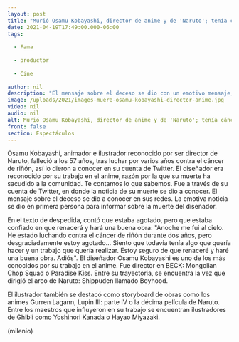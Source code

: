 ```yaml
---
layout: post
title: "Murió Osamu Kobayashi, director de anime y de 'Naruto'; tenía cáncer"
date: 2021-04-19T17:49:00.000-06:00
tags:
  
  - Fama
  
  - productor
  
  - Cine
  
author: nil
description: "El mensaje sobre el deceso se dio con un emotivo mensaje, pues ocuparon la primera persona para informar sobre la muerte del diseñador. "
image: /uploads/2021/images-muere-osamu-kobayashi-director-anime.jpg
video: nil
audio: nil
alt: Murió Osamu Kobayashi, director de anime y de 'Naruto'; tenía cáncer
front: false
section: Espectáculos
---
```


Osamu Kobayashi, animador e ilustrador reconocido por ser director de Naruto, falleció a los 57 años, tras luchar por varios años contra el cáncer de riñón, así lo dieron a conocer en su cuenta de Twitter. El diseñador era reconocido por su trabajo en el anime, razón por la que su muerte ha sacudido a la comunidad. Te contamos lo que sabemos. Fue a través de su cuenta de Twitter, en donde la noticia de su muerte se dio a conocer. El mensaje sobre el deceso se dio a conocer en sus redes. La emotiva noticia se dio en primera persona para informar sobre la muerte del diseñador. 

En el texto de despedida, contó que estaba agotado, pero que estaba confiado en que renacerá y hará una buena obra: "Anoche me fui al cielo. He estado luchando contra el cáncer de riñón durante dos años, pero desgraciadamente estoy agotado... Siento que todavía tenía algo que quería hacer y un trabajo que quería realizar. Estoy seguro de que renaceré y haré una buena obra. Adiós". El diseñador Osamu Kobayashi es uno de los más conocidos por su trabajo en el anime. Fue director en BECK: Mongolian Chop Squad o Paradise Kiss. Entre su trayectoria, se encuentra la vez que dirigió el arco de Naruto: Shippuden llamado Boyhood. 

El ilustrador también se destacó como storyboard de obras como los animes Gurren Lagann, Lupin III: parte IV o la décima película de Naruto. Entre los maestros que influyeron en su trabajo se encuentran ilustradores de Ghibli como Yoshinori Kanada o Hayao Miyazaki. 

(milenio)
